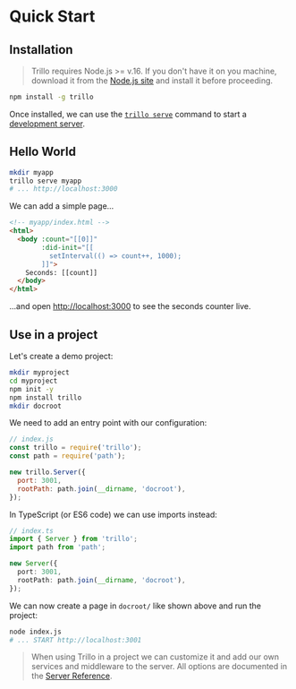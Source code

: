 # Quick Start

## Installation

> Trillo requires Node.js >= v.16. If you don't have it on you machine, download it from the [Node.js site](https://nodejs.org/en) and install it before proceeding.

```sh
npm install -g trillo
```

Once installed, we can use the [`trillo serve`](https://trillojs.dev/docs/reference/cli) command to start a [development server](https://trillojs.dev/docs/reference/server#development-mode).

## Hello World

```sh
mkdir myapp
trillo serve myapp
# ... http://localhost:3000
```

We can add a simple page...

```html
<!-- myapp/index.html -->
<html>
  <body :count="[[0]]"
        :did-init="[[
          setInterval(() => count++, 1000);
        ]]">
    Seconds: [[count]]
  </body>
</html>
```

...and open [http://localhost:3000](http://localhost:3000/) to see the seconds counter live.

## Use in a project

Let's create a demo project:

```sh
mkdir myproject
cd myproject
npm init -y
npm install trillo
mkdir docroot
```

We need to add an entry point with our configuration:

```js
// index.js
const trillo = require('trillo');
const path = require('path');

new trillo.Server({
  port: 3001,
  rootPath: path.join(__dirname, 'docroot'),
});
```

In TypeScript (or ES6 code) we can use imports instead:

```ts
// index.ts
import { Server } from 'trillo';
import path from 'path';

new Server({
  port: 3001,
  rootPath: path.join(__dirname, 'docroot'),
});
```

We can now create a page in `docroot/` like shown above and run the project:

```sh
node index.js
# ... START http://localhost:3001
```

> When using Trillo in a project we can customize it and add our own services and middleware to the server. All options are documented in the [Server Reference](https://trillojs.dev/docs/reference/server).
